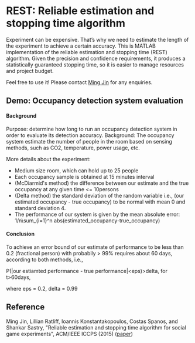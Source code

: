 # REST: Reliable estimation and stopping time algorithm

Experiment can be expensive. That’s why we need to estimate the length of the experiment to achieve a certain accuracy. This is MATLAB implementation of the reliable estimation and stopping time (REST) algorithm. Given the precision and confidence requirements, it produces a statistically guaranteed stopping time, so it is easier to manage resources and project budget.

Feel free to use it! Please contact [Ming Jin](http://www.jinming.tech/) for any enquiries.


## Demo: Occupancy detection system evaluation

#### Background

Purpose: determine how long to run an occupancy detection system in order to evaluate its detection accuracy. 
Background: The occupancy system estimate the number of people in the room based on sensing methods, such as CO2, temperature, power usage, etc.

More details about the experiment:
* Medium size room, which can hold up to 25 people
* Each occupancy sample is obtained at 15 minutes interval 
* (McDiarmid's method) the difference between our estimate and the true occupancy at any given time <= 10persons
* (Delta method) the standard deviation of the random variable i.e., (our estimated occupancy - true occupancy) to be normal with  mean 0 and standard deviation 4.
* The performance of our system is given by the mean absolute error: 1/n\sum_{i=1}^n abs(estimated_occupancy-true_occupancy)

#### Conclusion
To achieve an error bound of our estimate of performance to be less than 0.2 (fractional person) with probabily > 99% requires about 60 days, according to both methods, i.e., 

P(|our estiamted performance - true performance|<eps)>delta, for t>60days,

where eps = 0.2, delta = 0.99


## Reference

Ming Jin, Lillian Ratliff, Ioannis Konstantakopoulos, Costas Spanos, and Shankar Sastry, 
"Reliable estimation and stopping time algorithm for social game experiments", ACM/IEEE ICCPS (2015) ([paper](http://www.jinming.tech/papers/rest.pdf))